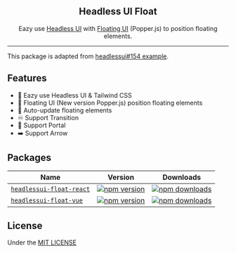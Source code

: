 <h2 align="center">Headless UI Float</h2>
<p align="center">Eazy use <a href="https://headlessui.dev/">Headless UI</a> with <a href="https://floating-ui.com/">Floating UI</a> (Popper.js) to position floating elements.</p>
<hr>

This package is adapted from [headlessui#154 example](https://github.com/tailwindlabs/headlessui/issues/154).

## Features

* 💙 Eazy use Headless UI & Tailwind CSS
* 💬 Floating UI (New version Popper.js) position floating elements
* 🔔 Auto-update floating elements
* ♾️ Support Transition
* 🚪 Support Portal
* ➡️ Support Arrow

## Packages

| Name                                                                                                            | Version                                                                       | Downloads                                                                       |
| --------------------------------------------------------------------------------------------------------------- | ----------------------------------------------------------------------------- | ------------------------------------------------------------------------------- |
| [`headlessui-float-react`](https://github.com/ycs77/headlessui-float/tree/main/packages/headlessui-float-react) | [![npm version][headlessui-float-react-version]][headlessui-float-react-link] | [![npm downloads][headlessui-float-react-downloads]][headlessui-float-react-link] |
| [`headlessui-float-vue`](https://github.com/ycs77/headlessui-float/tree/main/packages/headlessui-float-vue)     | [![npm version][headlessui-float-vue-version]][headlessui-float-vue-link]     | [![npm downloads][headlessui-float-vue-downloads]][headlessui-float-vue-link]     |

[headlessui-float-react-version]: https://img.shields.io/npm/v/headlessui-float-react?style=flat-square
[headlessui-float-react-downloads]: https://img.shields.io/npm/dt/headlessui-float-react?style=flat-square
[headlessui-float-vue-version]: https://img.shields.io/npm/v/headlessui-float-vue?style=flat-square
[headlessui-float-vue-downloads]: https://img.shields.io/npm/dt/headlessui-float-vue?style=flat-square

[headlessui-float-react-link]: https://www.npmjs.com/package/headlessui-float-react
[headlessui-float-vue-link]: https://www.npmjs.com/package/headlessui-float-vue

## License
Under the [MIT LICENSE](LICENSE.md)
